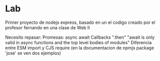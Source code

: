 # Lab

Primer proyecto de nodejs express, basado en un el codigo creado por el profesor fernando en una clase de Web II


Necesito repasar:
    Promesas: async await
    Callbacks
    ".then"
    "await is only valid in async functions and the top level bodies of modules"
    Diferencia entre ESM import y CJS require (en la documentacion de npmjs package 'jose' se ven dos ejemplos)
